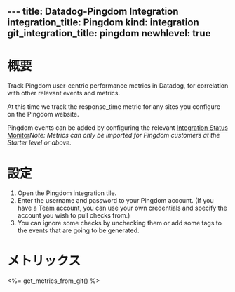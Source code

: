 --- title: Datadog-Pingdom Integration integration_title: Pingdom kind: integration git_integration_title: pingdom
newhlevel: true
---

# 概要

Track Pingdom user-centric performance metrics in Datadog, for correlation with other relevant events and metrics.

At this time we track the response_time metric for any sites you configure on the Pingdom website.

Pingdom events can be added by configuring the relevant [Integration Status Monitor](https://app.datadoghq.com/monitors#create/integration)*Note: Metrics can only be imported for Pingdom customers at the Starter level or above.*

# 設定

1.  Open the Pingdom integration tile.
1.  Enter the username and password to your Pingdom account. (If you have a Team account, you can use your own credentials and specify the account you wish to pull checks from.)
1.  You can ignore some checks by unchecking them or add some tags to the events that are going to be generated.

# メトリックス

<%= get_metrics_from_git() %>


